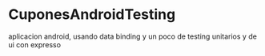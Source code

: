 # CuponesAndroidTesting
aplicacion android, usando data binding y un poco de testing unitarios y de ui con expresso
